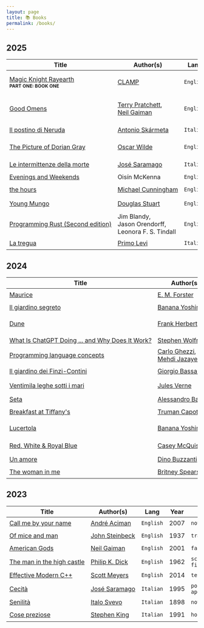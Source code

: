 ```yaml
---
layout: page
title: 📚 Books
permalink: /books/
---
```


<style>
        a { white-space:nowrap; }
        @media screen and (min-width: 600px) {
                .wrapper { margin-left: 5em;}
                .post-content { margin-left: 3em;}
        }
</style>

## 2025

| Title                             | Author(s)                         | Lang | Year | Genre     | Finished    | Rating       |
|-----------------------------------|-----------------------------------|------|------|-----------|-------------|--------------|
| [Magic Knight Rayearth](https://en.wikipedia.org/wiki/Magic_Knight_Rayearth)<br/><nobr style="font-size:.75em"><strong>PART ONE: BOOK ONE</strong></nobr> | [CLAMP](https://en.wikipedia.org/wiki/Clamp_(manga_artists)) | <code>English</code> | 1993 | <nobr><code>manga</code>, <code>isekai</code>,<br/><code>mecha</code>, <code>sword and sorcery</code> </nobr> | <nobr>October 24th</nobr>| ⭐️⭐️⭐️⭐️ |
| [Good Omens](https://en.wikipedia.org/wiki/Good_Omens) | [Terry Pratchett](https://en.wikipedia.org/wiki/Terry_Pratchett), [Neil Gaiman](https://en.wikipedia.org/wiki/Neil_Gaiman) | <code>English</code> | 1990 | <nobr><code>horror</code>, <code>fantasy</code>, <code>comedy</code>,<br/><code>apocalyptic fiction</code>,<br/><code>supernatural</code></nobr> | <nobr>October 12th</nobr>| ⭐️⭐️ |
| [Il postino di Neruda](https://it.wikipedia.org/wiki/Il_postino_di_Neruda) | [Antonio Skármeta](https://it.wikipedia.org/wiki/Antonio_Skármeta) | <code>Italian</code> | 1986 | <nobr><code>novel</code></nobr> | <nobr>September 20th</nobr> | ⭐️⭐️⭐️ |
| [The Picture of Dorian Gray](https://en.wikipedia.org/wiki/The_Picture_of_Dorian_Gray) | [Oscar Wilde](https://en.wikipedia.org/wiki/Oscar_Wilde) | <code>English</code> | 1890 | <nobr><code>philosophical fiction</code>,<br/><code>gothic horror</code></nobr> | <nobr>September 13th</nobr> | ⭐️⭐️⭐️ |
| [Le intermittenze della morte](https://it.wikipedia.org/wiki/Le_intermittenze_della_morte) | [José Saramago](https://it.wikipedia.org/wiki/José_Saramago) | <code>Italian</code> | 2005 | <nobr><code>novel</code></nobr> | <nobr>August 24th</nobr> | ⭐️⭐️⭐️⭐️ |
| [Evenings and Weekends](https://www.amazon.ie/Evenings-Weekends-book-summer-Dazed/dp/0008604177/ref=asc_df_0008604177) | <nobr>Oisín McKenna</nobr> | <code>English</code> | 2024 | <nobr><code>novel</code></nobr> | <nobr>July 2nd</nobr> | ⭐️⭐️⭐️⭐️ |
| [the hours](https://en.wikipedia.org/wiki/The_Hours_(novel)) | [Michael Cunningham](https://en.wikipedia.org/wiki/Michael_Cunningham) | <code>English</code> | 1998 | <nobr><code>novel</code></nobr> | <nobr>May 25th</nobr> | ⭐️⭐️⭐️⭐️ |
| [Young Mungo](https://en.wikipedia.org/wiki/Young_Mungo) | [Douglas Stuart](https://en.wikipedia.org/wiki/Douglas_Stuart_(writer)) | <code>English</code> | 2022 | <nobr><code>coming-of-age</code>, <code>gay novel</code></nobr> | <nobr>May 8th</nobr> | ⭐️⭐️⭐️⭐️⭐️ |
| [Programming Rust (Second edition)](https://www.oreilly.com/library/view/programming-rust-2nd/9781492052586/) | <nobr>Jim Blandy</nobr>, <nobr>Jason Orendorff</nobr>, <nobr>Leonora F. S. Tindall</nobr> | <code>English</code> | 2021 | <nobr><code>tech</code></nobr> | <nobr>April 25th</nobr> | ⭐️⭐️⭐️⭐️⭐️ |
| [La tregua](https://it.wikipedia.org/wiki/La_tregua_(Primo_Levi)) | [Primo Levi](https://it.wikipedia.org/wiki/Primo_Levi) | <code>Italian</code> | 1963 | <nobr><code>memoir</code></nobr> | <nobr>January 2nd</nobr> | ⭐️⭐️⭐️ |

## 2024

| Title                             | Author(s)                         | Lang | Year | Genre     | Finished    | Rating       |
|-----------------------------------|-----------------------------------|------|------|-----------|-------------|--------------|
| [Maurice](https://en.wikipedia.org/wiki/Maurice_(novel)) | [E. M. Forster](https://en.wikipedia.org/wiki/E._M._Forster) | <code>English</code> | 1971 | <nobr><code>novel</code></nobr> | <nobr>November 23rd</nobr> | ⭐️⭐️⭐️⭐️⭐️ |
| [Il giardino segreto](https://www.criticaletteraria.org/2017/12/il-giardino-segreto-yoshimoto-feltrinelli.html) | [Banana Yoshimoto](https://en.wikipedia.org/wiki/Banana_Yoshimoto) | <code>Italian</code> | 2005 | <nobr><code>novel</code></nobr> | <nobr>October 13th</nobr> | ⭐️⭐️⭐️ |
| [Dune](https://en.wikipedia.org/wiki/Dune_(novel)) | [Frank Herbert](https://en.wikipedia.org/wiki/Frank_Herbert) | <code>English</code> | 1965 | <nobr><code>epic science fiction</code></nobr> | <nobr>October 6th</nobr> | ⭐️⭐️⭐️ |
| [What Is ChatGPT Doing ... and Why Does It Work?](https://www.amazon.co.uk/What-ChatGPT-Doing-Does-Work/dp/1579550819) | [Stephen Wolfram](https://en.wikipedia.org/wiki/Stephen_Wolfram) | <code>English</code> | 2023 | <nobr><code>tech</code></nobr> | <nobr>September 21st</nobr> | ⭐️⭐️⭐️ |
| [Programming language concepts ](https://www.amazon.co.uk/Programming-3e-Carlo-Ghezzi-dp-0471104264/dp/0471104264/ref=dp_ob_image_bk)| [Carlo Ghezzi](https://en.wikipedia.org/wiki/Carlo_Ghezzi), [Mehdi Jazayeri](https://en.wikipedia.org/wiki/Mehdi_Jazayeri)  | <code>English</code> | 1998 | <nobr><code>tech</code></nobr> | <nobr>July 14th</nobr> | ⭐️⭐️⭐️⭐️ |
| [Il giardino dei Finzi-Contini](https://it.wikipedia.org/wiki/Il_giardino_dei_Finzi-Contini) | [Giorgio Bassani](https://it.wikipedia.org/wiki/Giorgio_Bassani) | <code>Italian</code> | 1962 | <nobr><code>historical novel</code></nobr> | <nobr>July 8th</nobr> | ⭐️⭐️ |
| [Ventimila leghe sotti i mari](https://it.wikipedia.org/wiki/Ventimila_leghe_sotto_i_mari) | [Jules Verne](https://en.wikipedia.org/wiki/Jules_Verne) | <code>Italian</code> | 1872 | <nobr><code>science fiction</code></nobr> | <nobr>May 7th</nobr>  | ⭐️⭐️⭐️ |
| [Seta](https://it.wikipedia.org/wiki/Seta_(romanzo)) | [Alessandro Baricco](https://it.wikipedia.org/wiki/Alessandro_Baricco) | <code>Italian</code> | 1996 | <nobr><code>novel</code></nobr> | <nobr>March 31st</nobr> | ⭐️⭐️⭐️⭐️⭐️ |
| [Breakfast at Tiffany's](https://en.wikipedia.org/wiki/Breakfast_at_Tiffany%27s_(novella)) | [Truman Capote](https://en.wikipedia.org/wiki/Truman_Capote) | <code>English</code> | 1958 | <nobr><code>novel</code></nobr> | <nobr>March 16th</nobr> | ⭐️ |
| [Lucertola](https://it.wikipedia.org/wiki/Lucertola_(raccolta_di_racconti)) | [Banana Yoshimoto](https://en.wikipedia.org/wiki/Banana_Yoshimoto) | <code>Italian</code> | 1993 | <nobr><code>short story collection</code></nobr> | <nobr>March 16th</nobr> | ⭐️⭐️⭐️⭐️ |
| [Red, White & Royal Blue](https://en.wikipedia.org/wiki/Red,_White_%26_Royal_Blue) | [Casey McQuiston](https://en.wikipedia.org/wiki/Casey_McQuiston) | <code>English</code> | 2019 | <nobr><code>romantic comedy</code></nobr> | <nobr>March 6th</nobr>| ⭐️⭐️⭐️⭐️ |
| [Un amore](https://it.wikipedia.org/wiki/Un_amore_(romanzo)) | [Dino Buzzanti](https://it.wikipedia.org/wiki/Dino_Buzzati) | <code>Italian</code> | 1963 | <nobr><code>novel</code></nobr> | <nobr>February 3rd</nobr> | ⭐️⭐️⭐️ |
| [The woman in me](https://en.wikipedia.org/wiki/The_Woman_in_Me_(memoir)) | [Britney Spears](https://en.wikipedia.org/wiki/Britney_Spears) | <code>English</code> | 2023 | <nobr><code>memoir</code></nobr> | <nobr>January 2nd</nobr> | ⭐️⭐️⭐️ |

## 2023

| Title                             | Author(s)                         | Lang | Year | Genre     | Finished on | Rating       |
|-----------------------------------|-----------------------------------|------|------|-----------|-------------|--------------|
| [Call me by your name](https://en.wikipedia.org/wiki/Call_Me_by_Your_Name_(novel)) | [André Aciman](https://en.wikipedia.org/wiki/André_Aciman) | <code>English</code> | 2007 | <nobr><code>novel</code></nobr> | <nobr>December 28th</nobr>  | ⭐️⭐️⭐️⭐️⭐️ |
| [Of mice and man](https://en.wikipedia.org/wiki/Of_Mice_and_Men) | [John Steinbeck](https://en.wikipedia.org/wiki/John_Steinbeck) | <code>English</code> | 1937 | <nobr><code>tragedy</code></nobr> | <nobr>December</nobr>  | ⭐️⭐️⭐️⭐️⭐️ |
| [American Gods](https://en.wikipedia.org/wiki/American_Gods)     | [Neil Gaiman](https://en.wikipedia.org/wiki/Neil_Gaiman)       | <code>English</code> | 2001 | <nobr><code>fantasy</code></nobr> | <nobr>November</nobr> | ⭐️⭐️⭐️⭐️   |
| [The man in the high castle](https://en.wikipedia.org/wiki/The_Man_in_the_High_Castle) | [Philip K. Dick](https://en.wikipedia.org/wiki/Philip_K._Dick) | <code>English</code> | 1962 | <nobr><code>science fiction</code></nobr> | <nobr>October</nobr>  | ⭐️ |
| [Effective Modern C++](https://www.amazon.co.uk/Effective-Modern-Specific-Ways-Improve/dp/1491903996) | [Scott Meyers](https://en.wikipedia.org/wiki/Scott_Meyers) | <code>English</code> | 2014 | <nobr><code>tech</code></nobr> | <nobr>October</nobr>  | ⭐️⭐️⭐️ |
| [Cecità](https://it.wikipedia.org/wiki/Cecità_(romanzo)) | [José Saramago](https://en.wikipedia.org/wiki/José_Saramago) | <code>Italian</code> | 1995 | <nobr><code>post-apocalyptic</code></nobr> | <nobr>August</nobr>  | ⭐️⭐️⭐️⭐️ |
| [Senilità](https://it.wikipedia.org/wiki/Senilità_(romanzo)) | [Italo Svevo](https://it.wikipedia.org/wiki/Italo_Svevo) | <code>Italian</code> | 1898 | <nobr><code>novel</code></nobr> | <nobr>June</nobr>  | ⭐️⭐️ |
| [Cose preziose](https://it.wikipedia.org/wiki/Cose_preziose_(romanzo)) | [Stephen King](https://en.wikipedia.org/wiki/Stephen_King) | <code>Italian</code> | 1991 | <nobr><code>horror</code></nobr> | <nobr>June</nobr> | ⭐️⭐️⭐️⭐️ |

